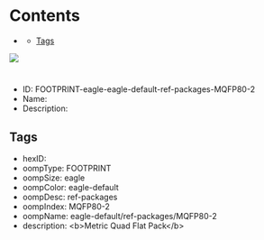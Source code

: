 



Contents
========

* [](#)
	* [Tags](#tags)
  
![][im]
# 

- ID: FOOTPRINT-eagle-eagle-default-ref-packages-MQFP80-2
- Name: 
- Description: 

## Tags

- hexID: 
- oompType: FOOTPRINT
- oompSize: eagle
- oompColor: eagle-default
- oompDesc: ref-packages
- oompIndex: MQFP80-2
- oompName: eagle-default/ref-packages/MQFP80-2
- description: &lt;b&gt;Metric Quad Flat Pack&lt;/b&gt;



[im]: image.png
